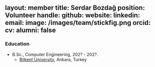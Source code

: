 layout: member
title: Serdar Bozdağ
position: Volunteer
handle:
github:
website: 
linkedin:
email:
image: /images/team/stickfig.png
orcid:
cv: 
alumni: false
---


### Education
- B.Sc., Computer Engineering, 202? - 202?.
  - [Bilkent University](http://www.cs.bilkent.edu.tr/), Ankara, Turkey
